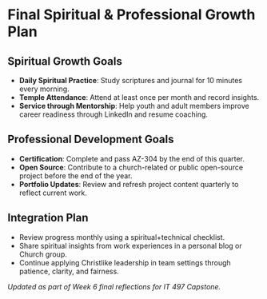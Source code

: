 # Final Spiritual & Professional Growth Plan

## Spiritual Growth Goals
- **Daily Spiritual Practice**: Study scriptures and journal for 10 minutes every morning.
- **Temple Attendance**: Attend at least once per month and record insights.
- **Service through Mentorship**: Help youth and adult members improve career readiness through LinkedIn and resume coaching.

## Professional Development Goals
- **Certification**: Complete and pass AZ-304 by the end of this quarter.
- **Open Source**: Contribute to a church-related or public open-source project before the end of the year.
- **Portfolio Updates**: Review and refresh project content quarterly to reflect current work.

## Integration Plan
- Review progress monthly using a spiritual+technical checklist.
- Share spiritual insights from work experiences in a personal blog or Church group.
- Continue applying Christlike leadership in team settings through patience, clarity, and fairness.

*Updated as part of Week 6 final reflections for IT 497 Capstone.*
